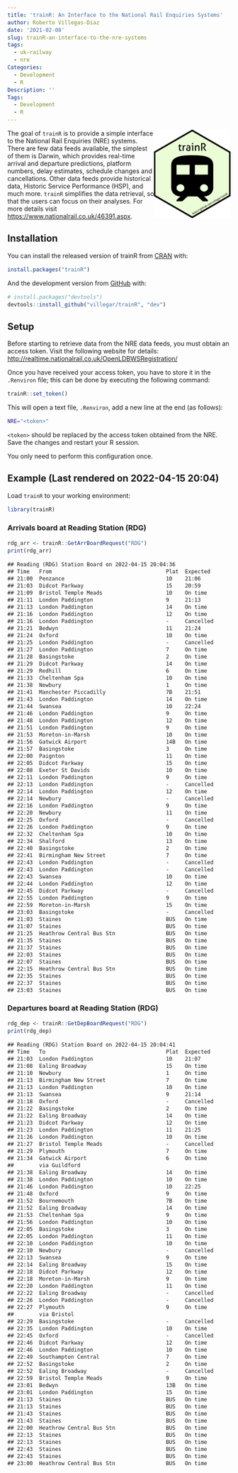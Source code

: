 ```yaml
---
title: 'trainR: An Interface to the National Rail Enquiries Systems'
author: Roberto Villegas-Diaz
date: '2021-02-08'
slug: trainR-an-interface-to-the-nre-systems
tags:
  - uk-railway
  - nre
Categories:
  - Development
  - R
Description: ''
Tags:
  - Development
  - R
---
```


<img src="https://raw.githubusercontent.com/villegar/trainR/main/inst/images/logo.png" alt="logo" align="right" height=200px/>

The goal of `trainR` is to provide a simple interface to the 
National Rail Enquiries (NRE) systems. There are few data feeds 
available, the simplest of them is Darwin, which provides real-time 
arrival and departure predictions, platform numbers, delay estimates, 
schedule changes and cancellations. Other data feeds provide historical 
data, Historic Service Performance (HSP), and much more. `trainR` 
simplifies the data retrieval, so that the users can focus on their 
analyses. For more details visit 
https://www.nationalrail.co.uk/46391.aspx.

## Installation

You can install the released version of trainR from [CRAN](https://CRAN.R-project.org) with:

``` r
install.packages("trainR")
```

And the development version from [GitHub](https://github.com/) with:

``` r
# install.packages("devtools")
devtools::install_github("villegar/trainR", "dev")
```

## Setup
Before starting to retrieve data from the NRE data feeds, you must obtain an access token. 
Visit the following website for details: http://realtime.nationalrail.co.uk/OpenLDBWSRegistration/

Once you have received your access token, you have to store it in the `.Renviron` file; this can be 
done by executing the following command:


```r
trainR::set_token()
```

This will open a text file, `.Renviron`, add a new line at the end (as follows):

```bash
NRE="<token>"
```

`<token>` should be replaced by the access token obtained from the NRE. Save the changes and restart 
your R session.

You only need to perform this configuration once.

## Example (Last rendered on 2022-04-15 20:04)

Load `trainR` to your working environment:

```r
library(trainR)
```

### Arrivals board at Reading Station (RDG)


```r
rdg_arr <- trainR::GetArrBoardRequest("RDG")
print(rdg_arr)
```

```
## Reading (RDG) Station Board on 2022-04-15 20:04:36
## Time   From                                    Plat  Expected
## 21:00  Penzance                                10    21:06
## 21:03  Didcot Parkway                          15    20:59
## 21:09  Bristol Temple Meads                    10    On time
## 21:11  London Paddington                       9     21:13
## 21:13  London Paddington                       14    On time
## 21:16  London Paddington                       12    On time
## 21:16  London Paddington                       -     Cancelled
## 21:21  Bedwyn                                  11    21:24
## 21:24  Oxford                                  10    On time
## 21:25  London Paddington                       -     Cancelled
## 21:27  London Paddington                       7     On time
## 21:28  Basingstoke                             2     On time
## 21:29  Didcot Parkway                          14    On time
## 21:29  Redhill                                 6     On time
## 21:33  Cheltenham Spa                          10    On time
## 21:38  Newbury                                 1     On time
## 21:41  Manchester Piccadilly                   7B    21:51
## 21:43  London Paddington                       14    On time
## 21:44  Swansea                                 10    22:24
## 21:46  London Paddington                       9     On time
## 21:48  London Paddington                       12    On time
## 21:51  London Paddington                       9     On time
## 21:53  Moreton-in-Marsh                        10    On time
## 21:56  Gatwick Airport                         14B   On time
## 21:57  Basingstoke                             3     On time
## 22:00  Paignton                                11    On time
## 22:05  Didcot Parkway                          15    On time
## 22:08  Exeter St Davids                        10    On time
## 22:11  London Paddington                       9     On time
## 22:13  London Paddington                       -     Cancelled
## 22:14  London Paddington                       12    On time
## 22:14  Newbury                                 -     Cancelled
## 22:16  London Paddington                       9     On time
## 22:20  Newbury                                 11    On time
## 22:25  Oxford                                  -     Cancelled
## 22:26  London Paddington                       9     On time
## 22:32  Cheltenham Spa                          10    On time
## 22:34  Shalford                                13    On time
## 22:40  Basingstoke                             2     On time
## 22:41  Birmingham New Street                   7     On time
## 22:43  London Paddington                       -     Cancelled
## 22:43  London Paddington                       -     Cancelled
## 22:43  Swansea                                 10    On time
## 22:44  London Paddington                       12    On time
## 22:45  Didcot Parkway                          -     Cancelled
## 22:55  London Paddington                       9     On time
## 22:59  Moreton-in-Marsh                        15    On time
## 23:03  Basingstoke                             -     Cancelled
## 21:03  Staines                                 BUS   On time
## 21:07  Staines                                 BUS   On time
## 21:25  Heathrow Central Bus Stn                BUS   On time
## 21:35  Staines                                 BUS   On time
## 21:37  Staines                                 BUS   On time
## 22:03  Staines                                 BUS   On time
## 22:07  Staines                                 BUS   On time
## 22:15  Heathrow Central Bus Stn                BUS   On time
## 22:35  Staines                                 BUS   On time
## 22:37  Staines                                 BUS   On time
## 23:03  Staines                                 BUS   On time
```

### Departures board at Reading Station (RDG)


```r
rdg_dep <- trainR::GetDepBoardRequest("RDG")
print(rdg_dep)
```

```
## Reading (RDG) Station Board on 2022-04-15 20:04:41
## Time   To                                      Plat  Expected
## 21:03  London Paddington                       10    21:07
## 21:08  Ealing Broadway                         15    On time
## 21:10  Newbury                                 1     On time
## 21:13  Birmingham New Street                   7     On time
## 21:13  London Paddington                       10    On time
## 21:13  Swansea                                 9     21:14
## 21:18  Oxford                                  -     Cancelled
## 21:22  Basingstoke                             2     On time
## 21:22  Ealing Broadway                         14    On time
## 21:23  Didcot Parkway                          12    On time
## 21:23  London Paddington                       11    21:25
## 21:26  London Paddington                       10    On time
## 21:27  Bristol Temple Meads                    -     Cancelled
## 21:29  Plymouth                                7     On time
## 21:34  Gatwick Airport                         6     On time
##        via Guildford                           
## 21:38  Ealing Broadway                         14    On time
## 21:38  London Paddington                       10    On time
## 21:46  London Paddington                       10    22:25
## 21:48  Oxford                                  9     On time
## 21:52  Bournemouth                             7B    On time
## 21:52  Ealing Broadway                         14    On time
## 21:53  Cheltenham Spa                          9     On time
## 21:56  London Paddington                       10    On time
## 22:05  Basingstoke                             3     On time
## 22:05  London Paddington                       11    On time
## 22:10  London Paddington                       10    On time
## 22:10  Newbury                                 -     Cancelled
## 22:13  Swansea                                 9     On time
## 22:14  Ealing Broadway                         15    On time
## 22:18  Didcot Parkway                          12    On time
## 22:18  Moreton-in-Marsh                        9     On time
## 22:20  London Paddington                       11    On time
## 22:22  Ealing Broadway                         -     Cancelled
## 22:26  London Paddington                       -     Cancelled
## 22:27  Plymouth                                9     On time
##        via Bristol                             
## 22:29  Basingstoke                             -     Cancelled
## 22:35  London Paddington                       10    On time
## 22:45  Oxford                                  -     Cancelled
## 22:46  Didcot Parkway                          12    On time
## 22:46  London Paddington                       10    On time
## 22:49  Southampton Central                     7     On time
## 22:52  Basingstoke                             2     On time
## 22:52  Ealing Broadway                         -     Cancelled
## 22:59  Bristol Temple Meads                    9     On time
## 23:01  Bedwyn                                  13B   On time
## 23:01  London Paddington                       15    On time
## 21:13  Staines                                 BUS   On time
## 21:13  Staines                                 BUS   On time
## 21:43  Staines                                 BUS   On time
## 21:43  Staines                                 BUS   On time
## 22:00  Heathrow Central Bus Stn                BUS   On time
## 22:13  Staines                                 BUS   On time
## 22:13  Staines                                 BUS   On time
## 22:43  Staines                                 BUS   On time
## 22:43  Staines                                 BUS   On time
## 23:00  Heathrow Central Bus Stn                BUS   On time
```
